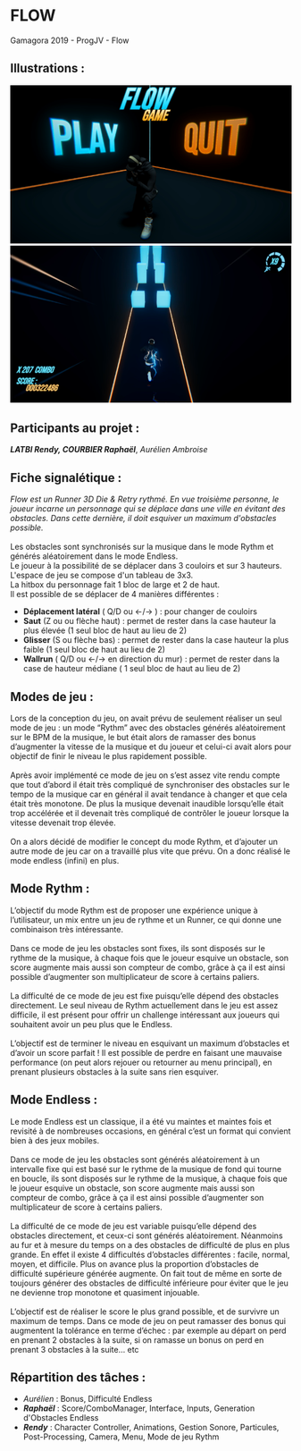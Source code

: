 # FLOW
Gamagora 2019 - ProgJV - Flow

## Illustrations  : 
![Flow](FlowMenu.png)
![Flow](FlowRythm.png)

## Participants au projet : 
***LATBI Rendy, COURBIER Raphaël***, *Aurélien Ambroise*

## Fiche signalétique :
*Flow est un Runner 3D Die & Retry rythmé. En vue troisième personne, le joueur incarne un
personnage qui se déplace dans une ville en évitant des obstacles. Dans cette dernière, il doit esquiver un maximum d'obstacles possible.* <br><br>
Les obstacles sont synchronisés sur la musique dans le mode Rythm et générés aléatoirement dans le mode Endless.<br>
Le joueur à la possibilité de se déplacer dans 3 couloirs et sur 3 hauteurs. <br>
L'espace de jeu se compose d'un tableau de 3x3. <br>
La hitbox du personnage fait 1 bloc de large et 2 de haut. <br>
Il est possible de se déplacer de 4 manières différentes :
- **Déplacement latéral** ( Q/D ou ←/→ ) : pour changer de couloirs
- **Saut** (Z ou ou flèche haut) : permet de rester dans la case hauteur la plus élevée (1 seul bloc de haut
au lieu de 2)
- **Glisser** (S ou flèche bas) : permet de rester dans la case hauteur la plus faible (1 seul
bloc de haut au lieu de 2)
- **Wallrun** ( Q/D ou ←/→ en direction du mur) : permet de rester dans la case de hauteur
médiane ( 1 seul bloc de haut au lieu de 2)

## Modes de jeu :
Lors de la conception du jeu, on avait prévu de seulement réaliser un seul mode de jeu : un
mode “Rythm” avec des obstacles générés aléatoirement sur le BPM de la musique, le but était
alors de ramasser des bonus d’augmenter la vitesse de la musique et du joueur et celui-ci avait
alors pour objectif de finir le niveau le plus rapidement possible. <br><br>
Après avoir implémenté ce mode de jeu on s’est assez vite rendu compte que tout d’abord il était très compliqué de
synchroniser des obstacles sur le tempo de la musique car en général il avait tendance à
changer et que cela était très monotone. De plus la musique devenait inaudible lorsqu’elle était
trop accélérée et il devenait très compliqué de contrôler le joueur lorsque la vitesse devenait
trop élevée.<br><br>
On a alors décidé de modifier le concept du mode Rythm, et d’ajouter un autre mode de jeu car on a travaillé plus vite que prévu. 
On a donc réalisé le mode endless (infini) en plus.

## Mode Rythm :
L’objectif du mode Rythm est de proposer une expérience unique à l’utilisateur, un mix entre un
jeu de rythme et un Runner, ce qui donne une combinaison très intéressante. <br><br>
Dans ce mode de jeu les obstacles sont fixes, ils sont disposés sur le rythme de la musique, à
chaque fois que le joueur esquive un obstacle, son score augmente mais aussi son compteur
de combo, grâce à ça il est ainsi possible d’augmenter son multiplicateur de score à certains
paliers. <br><br>
La difficulté de ce mode de jeu est fixe puisqu’elle dépend des obstacles directement. Le seul
niveau de Rythm actuellement dans le jeu est assez difficile, il est présent pour offrir un
challenge intéressant aux joueurs qui souhaitent avoir un peu plus que le Endless. <br><br>
L’objectif est de terminer le niveau en esquivant un maximum d’obstacles et d’avoir un score
parfait ! Il est possible de perdre en faisant une mauvaise performance (on peut alors rejouer ou
retourner au menu principal), en prenant plusieurs obstacles à la suite sans rien esquiver.

## Mode Endless :
Le mode Endless est un classique, il a été vu maintes et maintes fois et revisité à de
nombreuses occasions, en général c’est un format qui convient bien à des jeux mobiles.
<br><br>
Dans ce mode de jeu les obstacles sont générés aléatoirement à un intervalle fixe qui est basé
sur le rythme de la musique de fond qui tourne en boucle, ils sont disposés sur le rythme de la
musique, à chaque fois que le joueur esquive un obstacle, son score augmente mais aussi son
compteur de combo, grâce à ça il est ainsi possible d’augmenter son multiplicateur de score à
certains paliers.
<br><br>
La difficulté de ce mode de jeu est variable puisqu’elle dépend des obstacles directement, et
ceux-ci sont générés aléatoirement. Néanmoins au fur et à mesure du temps on a des
obstacles de difficulté de plus en plus grande. En effet il existe 4 difficultés d’obstacles
différentes : facile, normal, moyen, et difficile. Plus on avance plus la proportion d’obstacles de
difficulté supérieure générée augmente. On fait tout de même en sorte de toujours générer des
obstacles de difficulté inférieure pour éviter que le jeu ne devienne trop monotone et quasiment
injouable.
<br><br>
L’objectif est de réaliser le score le plus grand possible, et de survivre un maximum de temps.
Dans ce mode de jeu on peut ramasser des bonus qui augmentent la tolérance en terme
d’échec : par exemple au départ on perd en prenant 2 obstacles à la suite, si on ramasse un
bonus on perd en prenant 3 obstacles à la suite… etc

## Répartition des tâches :
- *Aurélien* : Bonus, Difficulté Endless
- ***Raphaël*** : Score/ComboManager, Interface, Inputs, Generation d'Obstacles Endless
- ***Rendy*** : Character Controller, Animations, Gestion Sonore, Particules, Post-Processing, Camera, Menu, Mode de jeu Rythm 
